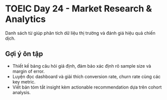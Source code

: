 # TOEIC Day 24 - Market Research & Analytics

Danh sách từ giúp phân tích dữ liệu thị trường và đánh giá hiệu quả chiến dịch.

## Gợi ý ôn tập
- Thiết kế bảng câu hỏi giả định, đảm bảo xác định rõ sample size và margin of error.
- Luyện đọc dashboard và giải thích conversion rate, churn rate cùng các key metric.
- Viết bản tóm tắt insight kèm actionable recommendation dựa trên cohort analysis.
